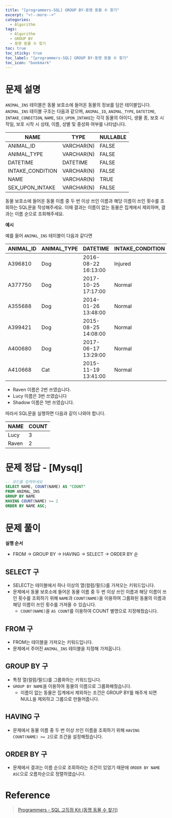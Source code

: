 ```yaml
---
title: "[programmers-SQL] GROUP BY-동명 동물 수 찾기"
excerpt: "<!--more-->"
categories:
  - Algorithm
tags:
  - Algorithm
  - GROUP BY
  - 동명 동물 수 찾기
toc: true
toc_sticky: true
toc_label: "[programmers-SQL] GROUP BY-동명 동물 수 찾기"
toc_icon: "bookmark"
---
```


# 문제 설명

`ANIMAL_INS` 테이블은 동물 보호소에 들어온 동물의 정보를 담은 테이블입니다. `ANIMAL_INS` 테이블 구조는 다음과 같으며, `ANIMAL_ID`, `ANIMAL_TYPE`, `DATETIME`, `INTAKE_CONDITION`, `NAME`, `SEX_UPON_INTAKE`는 각각 동물의 아이디, 생물 종, 보호 시작일, 보호 시작 시 상태, 이름, 성별 및 중성화 여부를 나타냅니다.

| NAME             | TYPE       | NULLABLE |
| ---------------- | ---------- | -------- |
| ANIMAL_ID        | VARCHAR(N) | FALSE    |
| ANIMAL_TYPE      | VARCHAR(N) | FALSE    |
| DATETIME         | DATETIME   | FALSE    |
| INTAKE_CONDITION | VARCHAR(N) | FALSE    |
| NAME             | VARCHAR(N) | TRUE     |
| SEX_UPON_INTAKE  | VARCHAR(N) | FALSE    |

동물 보호소에 들어온 동물 이름 중 두 번 이상 쓰인 이름과 해당 이름이 쓰인 횟수를 조회하는 SQL문을 작성해주세요. 이때 결과는 이름이 없는 동물은 집계에서 제외하며, 결과는 이름 순으로 조회해주세요.

**예시**

예를 들어 `ANIMAL_INS` 테이블이 다음과 같다면

| ANIMAL_ID | ANIMAL_TYPE | DATETIME            | INTAKE_CONDITION | NAME   | SEX_UPON_INTAKE |
| --------- | ----------- | ------------------- | ---------------- | ------ | --------------- |
| A396810   | Dog         | 2016-08-22 16:13:00 | Injured          | Raven  | Spayed Female   |
| A377750   | Dog         | 2017-10-25 17:17:00 | Normal           | Lucy   | Spayed Female   |
| A355688   | Dog         | 2014-01-26 13:48:00 | Normal           | Shadow | Neutered Male   |
| A399421   | Dog         | 2015-08-25 14:08:00 | Normal           | Lucy   | Spayed Female   |
| A400680   | Dog         | 2017-06-17 13:29:00 | Normal           | Lucy   | Spayed Female   |
| A410668   | Cat         | 2015-11-19 13:41:00 | Normal           | Raven  | Spayed Female   |

- Raven 이름은 2번 쓰였습니다.
- Lucy 이름은 3번 쓰였습니다
- Shadow 이름은 1번 쓰였습니다.

따라서 SQL문을 실행하면 다음과 같이 나와야 합니다.

| NAME  | COUNT |
| ----- | ----- |
| Lucy  | 3     |
| Raven | 2     |

# 문제 정답 - [Mysql]

```sql
-- 코드를 입력하세요
SELECT NAME, COUNT(NAME) AS "COUNT"
FROM ANIMAL_INS
GROUP BY NAME
HAVING COUNT(NAME) >= 2
ORDER BY NAME ASC;
```

# 문제 풀이

**실행 순서**
- FROM -> GROUP BY -> HAVING -> SELECT -> ORDER BY 순

## SELECT 구
- SELECT는 테이블에서 하나 이상의 열(컬럼/필드)를 가져오는 키워드입니다.
- 문제에서 동물 보호소에 들어온 동물 이름 중 두 번 이상 쓰인 이름과 해당 이름이 쓰인 횟수를 조회하기 위해 `NAME`과 `COUNT(NAME)`을 이용하여 그룹화된 동물의 이름과 해당 이름이 쓰인 횟수를 가져올 수 있습니다.
  - `COUNT(NAME)`을 `AS COUNT`를 이용하여 COUNT 별명으로 지정해줬습니다.

## FROM 구
- FROM는 테이블을 가져오는 키워드입니다.
- 문제에서 주어진 `ANIMAL_INS` 테이블을 지정해 가져옵니다.

## GROUP BY 구
- 특정 열(컬럼/필드)를 그룹화하는 키워드입니다.
- `GROUP BY NAME`을 이용하여 동물의 이름으로 그룹화해줬습니다.
  - 이름이 없는 동물은 집계에서 제외하는 조건은 GROUP BY를 해주게 되면 NULL을 제외하고 그룹으로 만들어줍니다.

## HAVING 구
- 문제에서 동물 이름 중 두 번 이상 쓰인 이름을 조회하기 위해 `HAVING COUNT(NAME) >= 2`으로 조건을 설정해줬습니다.

## ORDER BY 구
- 문제에서 결과는 이름 순으로 조회하라는 조건이 있었기 때문에 `ORDER BY NAME ASC`으로 오름차순으로 정렬하였습니다.

# Reference

> [Programmers - SQL 고득점 Kit (동명 동물 수 찾기)](https://programmers.co.kr/learn/courses/30/lessons/59041)<br>
